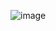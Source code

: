![image](https://github.com/ilrexho2011/Project-EULER-Possible-Solutions-Problems-201_to_300/assets/61479363/bac3dc2e-5d68-4e3f-88ba-6b2a5813eb97)

